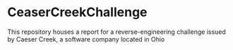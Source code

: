 # CeaserCreekChallenge
This repository houses a report for a reverse-engineering challenge issued by Caeser Creek, a software company located in Ohio
